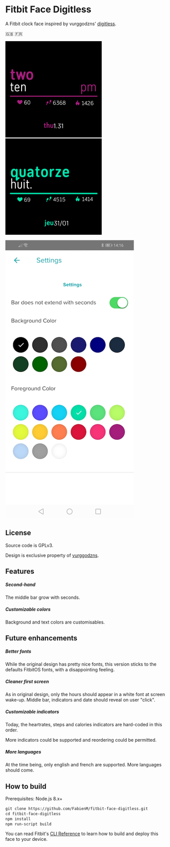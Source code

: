 # Fitbit Face Digitless

A Fitbit clock face inspired by vurggodzns' [digitless](https://www.facer.io/watchface/kKMuqp1O4v).

🇬🇧 🇫🇷

![en](docs/screenshots/en.png)
![fr](docs/screenshots/fr.png)

![settings](docs/screenshots/settings.jpg)

## License

Source code is GPLv3.

Design is exclusive property of [vurggodzns](https://www.facer.io/user/XLR9AscBPt).

## Features

##### Second-hand

The middle bar grow with seconds.

##### Customizable colors

Background and text colors are customisables.

## Future enhancements

##### Better fonts

While the original design has pretty nice fonts, this version sticks to the defaults FitbitOS fonts, with a disappointing feeling.

##### Cleaner first screen

As in original design, only the hours should appear in a white font at screen wake-up.
Middle bar, indicators and date should reveal on user "click". 

##### Customizable indicators

Today, the heartrates, steps and calories indicators are hard-coded in this order.

More indicators could be supported and reordering could be permitted.

##### More languages

At the time being, only english and french are supported. More languages should come.

## How to build

Prerequisites: Node.js 8.x+

```
git clone https://github.com/FabienM/fitbit-face-digitless.git
cd fitbit-face-digitless
npm install
npm run-script build
```

You can read Fitbit's [CLI Reference](https://dev.fitbit.com/build/guides/command-line-interface/#building-and-installing-your-project)
to learn how to build and deploy this face to your device. 